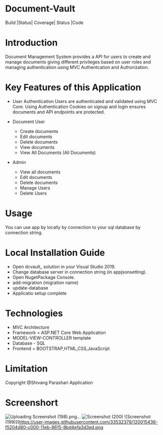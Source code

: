 # Document-Vault
Build |Status| Coverage| Status |Code

# Introduction
Document Management System provides a API for users to create and manage documents giving different privileges based on user roles and managing authentication using MVC Authentcation and Authorization.

# Key Features of this Application
* User Authentication Users are authenticated and validated using MVC Core. Using Authentication Cookies on signup and login ensures documents and API endpoints are protected.

* Document User
  * Create documents
  * Edit documents
  *  Delete documents
  *  View documents
  *  View All Documents (All Documents)

* Admin
   * View all  documents
   * Edit documents
   * Delete documents
   * Manage Users
   * Delete Users

# Usage
 You can use app by locally by connection to your sql database by connection string.
 
# Local Installation Guide
  * Open dcvault_ solution in your Visual Studio 2019.
  * Change database server in connection string (in appjsonsetting).
  * Open NugetPackage Console.
  * add-migration (migration name)
  * update-database
  * Applicatio setup complete

# Technologies
  * MVC Architecture 
  * Framework = ASP.NET Core Web Application
  * MODEL-VIEW-CONTROLLER template
  * Database - SQL 
  * Frontend = BOOTSTRAP,HTML,CSS,JavaScript
  
# Limitation
  Copyright @Shivang Parashari Application
  
# Screenshort
 ![Uploading Screenshot (198).png…]()
 ![Screenshot (200)](https://user-images.githubusercontent.com/33532379/120015475-fea9b580-c000-11eb-8e8a-0f84fd01bb38.png)
 ![Screenshot (199)](https://user-images.githubusercontent.com/33532379/120015436-f5204d80-c000-11eb-8615-8bd4efa3d3ed.png 



  
